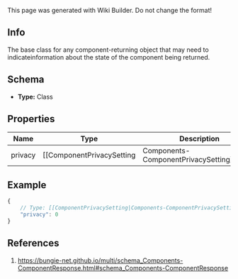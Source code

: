 <span class="wiki-builder">This page was generated with Wiki Builder. Do not change the format!</span>

## Info
The base class for any component-returning object that may need to indicateinformation about the state of the component being returned.

## Schema
* **Type:** Class

## Properties
Name | Type | Description
---- | ---- | -----------
privacy | [[ComponentPrivacySetting|Components-ComponentPrivacySetting]]:Enum | 

## Example
```javascript
{
    // Type: [[ComponentPrivacySetting|Components-ComponentPrivacySetting]]:Enum
    "privacy": 0
}

```

## References
1. https://bungie-net.github.io/multi/schema_Components-ComponentResponse.html#schema_Components-ComponentResponse
